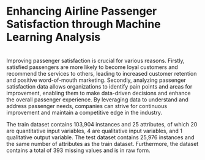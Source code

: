 # Enhancing Airline Passenger Satisfaction through Machine Learning Analysis
<br>
Improving passenger satisfaction is crucial for various reasons. Firstly, satisfied passengers are more likely to become loyal customers and recommend the services to others, leading to increased customer retention and positive word-of-mouth marketing. Secondly, analyzing passenger satisfaction data allows organizations to identify pain points and areas for improvement, enabling them to make data-driven decisions and enhance the overall passenger experience. By leveraging data to understand and address passenger needs, companies can strive for continuous improvement and maintain a competitive edge in the industry.

The train dataset contains 103,904 instances and 25 attributes, of which 20 are quantitative input variables, 4 are qualitative input variables, and 1 qualitative output variable. The test dataset contains 25,976 instances and the same number of attributes as the train dataset. Furthermore, the dataset contains a total of 393 missing values and is in raw form.  
